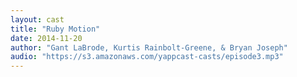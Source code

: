 ```yaml
---
layout: cast
title: "Ruby Motion"
date: 2014-11-20
author: "Gant LaBrode, Kurtis Rainbolt-Greene, & Bryan Joseph"
audio: "https://s3.amazonaws.com/yappcast-casts/episode3.mp3"
---
```

